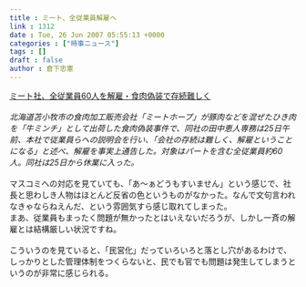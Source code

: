 ```yaml
---
title : ミート、全従業員解雇へ
link : 1312
date : Tue, 26 Jun 2007 05:55:13 +0000
categories : ["時事ニュース"]
tags : []
draft : false
author : 倉下忠憲
---
```


<A HREF="http://www.nikkei.co.jp/news/main/20070625STXKB017325062007.html" TARGET="_blank">ミート社、全従業員60人を解雇・食肉偽装で存続難しく </A><BR><BR><I>北海道苫小牧市の食肉加工販売会社「ミートホープ」が豚肉などを混ぜたひき肉を「牛ミンチ」として出荷した食肉偽装事件で、同社の田中恵人専務は25日午前、本社で従業員らへの説明会を行い、「会社の存続は難しく、解雇ということになる」と述べ、解雇を事実上通告した。対象はパートを含む全従業員約60人。同社は25日から休業に入った。 </I><BR><BR>マスコミへの対応を見ていても、「あ～ぁどうもすいません」という感じで、社長と思わしき人物はほとんど反省の色というものがなかった。なんで文句言われなきゃならねえんだ、という雰囲気すら感じ取れてしまった。<BR>まあ、従業員もまったく問題が無かったとはいえないだろうが、しかし一斉の解雇とは結構厳しい状況ですね。<BR><BR>こういうのを見ていると、「民営化」だっていろいろと落とし穴があるわけで、しっかりとした管理体制をつくらないと、民でも官でも問題は発生してしまうというのが非常に感じられる。<BR><BR><br><br>
